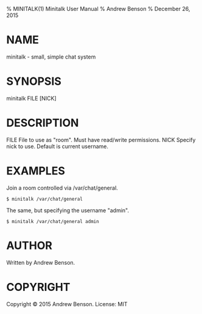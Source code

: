 % MINITALK(1) Minitalk User Manual
% Andrew Benson
% December 26, 2015

# NAME

minitalk - small, simple chat system

# SYNOPSIS

minitalk FILE [NICK]

# DESCRIPTION

FILE File to use as "room". Must have read/write permissions.
NICK Specify nick to use. Default is current username.

# EXAMPLES

Join a room controlled via /var/chat/general.

	$ minitalk /var/chat/general

The same, but specifying the username "admin".

	$ minitalk /var/chat/general admin

# AUTHOR

Written by Andrew Benson.

# COPYRIGHT

Copyright © 2015 Andrew Benson. License: MIT
